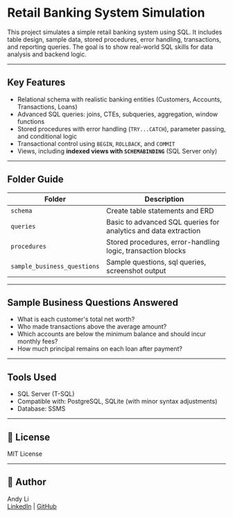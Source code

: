 # Retail Banking System Simulation

This project simulates a simple retail banking system using SQL. It includes table design, sample data, stored procedures, error handling, transactions, and reporting queries. The goal is to show real-world SQL skills for data analysis and backend logic.

---

## Key Features

- Relational schema with realistic banking entities (Customers, Accounts, Transactions, Loans)
- Advanced SQL queries: joins, CTEs, subqueries, aggregation, window functions
- Stored procedures with error handling (`TRY...CATCH`), parameter passing, and conditional logic
- Transactional control using `BEGIN`, `ROLLBACK`, and `COMMIT`
- Views, including **indexed views with `SCHEMABINDING`** (SQL Server only)

---

## Folder Guide

| Folder         | Description |
|----------------|-------------|
| `schema`      | Create table statements and ERD |
| `queries`     | Basic to advanced SQL queries for analytics and data extraction |
| `procedures`  | Stored procedures, error-handling logic, transaction blocks |
| `sample_business_questions`  | Sample questions, sql queries, screenshot output  |

---

## Sample Business Questions Answered

- What is each customer's total net worth?
- Who made transactions above the average amount?
- Which accounts are below the minimum balance and should incur monthly fees?
- How much principal remains on each loan after payment?

---

## Tools Used

- SQL Server (T-SQL)
- Compatible with: PostgreSQL, SQLite (with minor syntax adjustments)
- Database: SSMS
---

## 📄 License

MIT License

---

## 👤 Author

Andy Li  
[LinkedIn](https://www.linkedin.com/in/andylikawing/) | [GitHub](https://github.com/andyli071])

